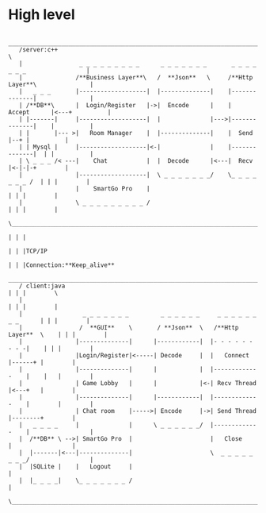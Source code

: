 #  High level
        _________________________________________________________________________________________
       /server:c++                                                                               \
       |                _ _ _ _ _ _ _ _ _      _ _ _ _ _ _ _       _ _ _ _ _ _ _                 |
       |               /**Business Layer**\   /  **Json**   \     /**Http Layer**\               |
       |   _ _ _       |-------------------|  |--------------|    |--------------|               |
       | /**DB**\      |  Login/Register   |->|  Encode      |    |  Accept      |<---+          |
       | |-------|     |-------------------|  |              |--->|--------------|    |          |
       | |       |--- >|   Room Manager    |  |--------------|    |  Send        |--+ |          |
       | | Mysql |     |-------------------|<-|              |    |--------------|  | |          |
       | \ _ _ _ /< ---|    Chat           |  |  Decode      |<---|  Recv        |<-|-|-+        |
       |               |-------------------|  \ _ _ _ _ _ _ _/    \_ _ _ _ _ _ _ /  | | |        |
       |               |    SmartGo Pro    |                                        | | |        |
       |               \ _ _ _ _ _ _ _ _ _ /                                        | | |        |
        \___________________________________________________________________________|_|_|________/
                                                                                    | | |
                                                                                    | | |TCP/IP
                                                                                    | | |Connection:**Keep_alive**
        ____________________________________________________________________________|_|_|_________
       / client:java                                                                | | |        \
       |                                                                            | | |        |
       |                 _ _ _ _ _ _ _         _ _ _ _ _ _     _ _ _ _ _ _ _ _      | | |        |
       |                /  **GUI**    \       / **Json**  \   /**Http Layer**  \    | | |        | 
       |               |--------------|      |------------|  |- - - - - - - - -|    | | |        |
       |               |Login/Register|<-----| Decode     |  |   Connect       |------+ |        |
       |               |--------------|      |            |  |-------------    |    |   |        |
       |               | Game Lobby   |      |            |<-| Recv Thread     |<---+   |        |
       |               |--------------|      |------------|  |-------------    |        |        |
       |               | Chat room    |----->| Encode     |->| Send Thread     |--------+        |
       |   _ _ _ _     |              |      \ _ _ _ _ _ _/  |-------------    |                 |
       |  /**DB** \ -->| SmartGo Pro  |                      |   Close         |                 |
       |  |-------|<---|--------------|                      \  _ _ _ _ _ _ _ _/                 |
       |  |SQLite |    |   Logout     |                                                          |
       |  |_ _ _ _|    \_ _ _ _ _ _ _ /                                                          |
       \_________________________________________________________________________________________/
